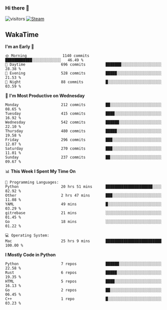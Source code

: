 ### Hi there 👋

![visitors](https://visitor-badge.glitch.me/badge?page_id=zhourunlai)
[![Steam](https://img.shields.io/badge/dynamic/json?url=https%3A%2F%2Fapi.swo.moe%2Fstats%2Fsteamgames%2F76561198285156854&query=count&color=0b1a37&label=Steam&labelColor=134375&logo=steam&suffix=+games&cacheSeconds=3600)](http://steamcommunity.com/profiles/76561198285156854)

## WakaTime
<!--START_SECTION:waka-->
**I'm an Early 🐤** 

```text
🌞 Morning                1140 commits        ████████████░░░░░░░░░░░░░   46.49 % 
🌆 Daytime                696 commits         ███████░░░░░░░░░░░░░░░░░░   28.38 % 
🌃 Evening                528 commits         █████░░░░░░░░░░░░░░░░░░░░   21.53 % 
🌙 Night                  88 commits          █░░░░░░░░░░░░░░░░░░░░░░░░   03.59 % 
```
📅 **I'm Most Productive on Wednesday** 

```text
Monday                   212 commits         ██░░░░░░░░░░░░░░░░░░░░░░░   08.65 % 
Tuesday                  415 commits         ████░░░░░░░░░░░░░░░░░░░░░   16.92 % 
Wednesday                542 commits         ██████░░░░░░░░░░░░░░░░░░░   22.10 % 
Thursday                 480 commits         █████░░░░░░░░░░░░░░░░░░░░   19.58 % 
Friday                   296 commits         ███░░░░░░░░░░░░░░░░░░░░░░   12.07 % 
Saturday                 270 commits         ███░░░░░░░░░░░░░░░░░░░░░░   11.01 % 
Sunday                   237 commits         ██░░░░░░░░░░░░░░░░░░░░░░░   09.67 % 
```


📊 **This Week I Spent My Time On** 

```text
💬 Programming Languages: 
Python                   20 hrs 51 mins      █████████████████████░░░░   82.92 % 
Other                    2 hrs 47 mins       ███░░░░░░░░░░░░░░░░░░░░░░   11.08 % 
YAML                     49 mins             █░░░░░░░░░░░░░░░░░░░░░░░░   03.29 % 
gitrebase                21 mins             ░░░░░░░░░░░░░░░░░░░░░░░░░   01.45 % 
Go                       18 mins             ░░░░░░░░░░░░░░░░░░░░░░░░░   01.22 % 

💻 Operating System: 
Mac                      25 hrs 9 mins       █████████████████████████   100.00 % 
```

**I Mostly Code in Python** 

```text
Python                   7 repos             ██████░░░░░░░░░░░░░░░░░░░   22.58 % 
Rust                     6 repos             █████░░░░░░░░░░░░░░░░░░░░   19.35 % 
HTML                     5 repos             ████░░░░░░░░░░░░░░░░░░░░░   16.13 % 
Go                       2 repos             ██░░░░░░░░░░░░░░░░░░░░░░░   06.45 % 
C++                      1 repo              █░░░░░░░░░░░░░░░░░░░░░░░░   03.23 % 
```




<!--END_SECTION:waka-->
